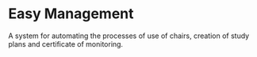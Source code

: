 # Easy Management
A system for automating the processes of use of chairs, creation of study plans and certificate of monitoring.
